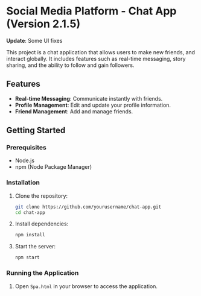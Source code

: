 # Social Media Platform - Chat App (Version 2.1.5)

**Update**: Some UI fixes

This project is a chat application that allows users to make new friends, and interact globally. It includes features such as real-time messaging, story sharing, and the ability to follow and gain followers.

## Features

- **Real-time Messaging**: Communicate instantly with friends.
- **Profile Management**: Edit and update your profile information.
- **Friend Management**: Add and manage friends.

## Getting Started

### Prerequisites

- Node.js
- npm (Node Package Manager)

### Installation

1. Clone the repository:
    ```bash
    git clone https://github.com/yourusername/chat-app.git
    cd chat-app
    ```

2. Install dependencies:
    ```bash
    npm install
    ```

3. Start the server:
    ```bash
    npm start
    ```

### Running the Application

1. Open `Spa.html` in your browser to access the application.
